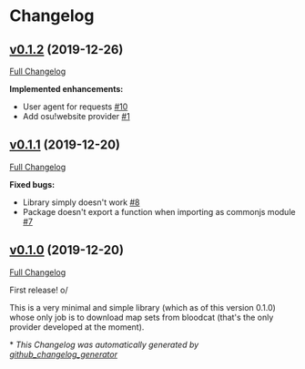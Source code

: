 # Changelog

## [v0.1.2](https://github.com/loarca/osu-map-dl/tree/v0.1.2) (2019-12-26)

[Full Changelog](https://github.com/loarca/osu-map-dl/compare/v0.1.1...v0.1.2)

**Implemented enhancements:**

- User agent for requests [\#10](https://github.com/loarca/osu-map-dl/issues/10)
- Add osu!website provider [\#1](https://github.com/loarca/osu-map-dl/issues/1)

## [v0.1.1](https://github.com/loarca/osu-map-dl/tree/v0.1.1) (2019-12-20)

[Full Changelog](https://github.com/loarca/osu-map-dl/compare/v0.1.0...v0.1.1)

**Fixed bugs:**

- Library simply doesn't work [\#8](https://github.com/loarca/osu-map-dl/issues/8)
- Package doesn't export a function when importing as commonjs module [\#7](https://github.com/loarca/osu-map-dl/issues/7)

## [v0.1.0](https://github.com/loarca/osu-map-dl/tree/v0.1.0) (2019-12-20)

[Full Changelog](https://github.com/loarca/osu-map-dl/compare/5d5cc15c6326921f5646be04c3e5be1fd5375fff...v0.1.0)

First release! o/

This is a very minimal and simple library (which as of this version 0.1.0) whose only job is to download map sets from bloodcat (that's the only provider developed at the moment).



\* *This Changelog was automatically generated by [github_changelog_generator](https://github.com/github-changelog-generator/github-changelog-generator)*
